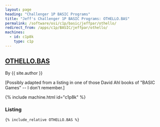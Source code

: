 ```yaml
---
layout: page
heading: "Challenger 1P BASIC Programs"
title: "Jeff's Challenger 1P BASIC Programs: OTHELLO.BAS"
permalink: /software/osi/c1p/basic/jeffpar/othello/
redirect_from: /apps/c1p/BASIC/jeffpar/othello/
machines:
  - id: c1p8k
    type: c1p
---
```


## [OTHELLO.BAS](#listing)

By {{ site.author }}

[Possibly adapted from a listing in one of those David Ahl books of "BASIC Games" -- I don't remember.]

{% include machine.html id="c1p8k" %}

### Listing

```bas
{% include_relative OTHELLO.BAS %}
```
